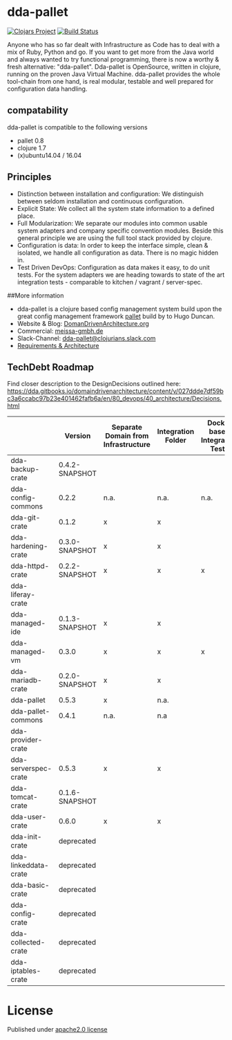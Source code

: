 # dda-pallet
[![Clojars Project](https://img.shields.io/clojars/v/dda/dda-pallet.svg)](https://clojars.org/dda/dda-pallet)
[![Build Status](https://travis-ci.org/DomainDrivenArchitecture/dda-pallet.svg?branch=master)](https://travis-ci.org/DomainDrivenArchitecture/dda-pallet)

Anyone who has so far dealt with Infrastructure as Code has to deal with a mix of Ruby, Python and go. If you want to get more from the Java world and always wanted to try functional programming, there is now a worthy & fresh alternative: "dda-pallet". Dda-pallet is OpenSource, written in clojure, running on the proven Java Virtual Machine.
dda-pallet provides the whole tool-chain from one hand, is real modular, testable and well prepared for configuration data handling.

## compatability
dda-pallet is compatible to the following versions
 * pallet 0.8
 * clojure 1.7
 * (x)ubuntu14.04 / 16.04

## Principles
 * Distinction between installation and configuration: We distinguish between seldom installation and continuous configuration.
 * Explicit State: We collect all the system state information to a defined place.
 * Full Modularization: We separate our modules into common usable system adapters and company specific convention modules. Beside this general principle we are using the full tool stack provided by clojure.
 * Configuration is data: In order to keep the interface simple, clean & isolated, we handle all configuration as data. There is no magic hidden in.
 * Test Driven DevOps: Configuration as data makes it easy, to do unit tests. For the system adapters we are heading towards to state of the art integration tests - comparable to kitchen / vagrant / server-spec.

##More information
* dda-pallet is a clojure based config management system build upon the great config management framework [pallet](https://github.com/pallet/pallet) build by to Hugo Duncan.
* Website & Blog: [DomanDrivenArchitecture.org](https://domaindrivenarchitecture.org)
* Commercial: [meissa-gmbh.de](https://meissa-gmbh.de)
* Slack-Channel: [dda-pallet@clojurians.slack.com](https://clojurians.slack.com/messages/C5GDWDF28/)
* [Requirements & Architecture](https://dda.gitbooks.io/domaindrivenarchitecture/content/en/80_config_management/index.html)

## TechDebt Roadmap

Find closer description to the DesignDecisions outlined here: https://dda.gitbooks.io/domaindrivenarchitecture/content/v/027ddde7df59bc3a6ccabc97b23e401462fafb6a/en/80_devops/40_architecture/Decisions.html

| | Version | Separate Domain from Infrastructure | Integration Folder | Docker based Integration Tests | Unit Tests for Domain | Boundaries | Input / Output Spec | Short Package | Composition over API | Group-based Configuration | Use dda-pallet aws/existing | Use app layer | DDD ns layout | CI |
| --- | --- |  --- |--- | --- | --- | --- | --- | --- | --- | --- | --- | --- | --- | --- |
| dda-backup-crate | 0.4.2-SNAPSHOT |  |  |  | | x |  |  | |  |  |  |  |  |
| dda-config-commons| 0.2.2 | n.a. | n.a. | n.a. |  | x | x | x | n.a | n.a | n.a. | n.a. | n.a. | x |
| dda-git-crate   | 0.1.2 | x | x |  | x | x | x | x | x | x | x | x | x | x |
| dda-hardening-crate| 0.3.0-SNAPSHOT | x | x |  |  | x | x | x | x | x | x |  | x | x |
| dda-httpd-crate| 0.2.2-SNAPSHOT | x | x | x |  | x | x | x | x | x | x | x | x |  |
| dda-liferay-crate|  |  |  |  | |  |  |  | ||  |  |  |  |  |
| dda-managed-ide| 0.1.3-SNAPSHOT | x | x |  | x | x |  | x | x | x |  |  |  |  |
| dda-managed-vm      | 0.3.0 | x | x | x |  | x | x | x | x | x | x | x | x | x |
| dda-mariadb-crate   | 0.2.0-SNAPSHOT | x | x |  |  | x | x | x | x | x | x | x | x | x |
| dda-pallet          | 0.5.3 | x | n.a. |  | x |  | x |  | x | x | x | x | x | x |
| dda-pallet-commons  | 0.4.1 | n.a. | n.a |  |  |  |  | x |  | n.a. | n.a | n.a. | n.a. | x |
| dda-provider-crate  |  |  |  |  | |  |  ||  | |  |  |  |  |  |
| dda-serverspec-crate| 0.5.3 | x | x |  | x | x | x | x | x | x | x | x | x | x |
| dda-tomcat-crate| 0.1.6-SNAPSHOT |  |  |  | | x |  |  | ||  |  |  |  |
| dda-user-crate| 0.6.0 | x | x |  | x | x | x | x | x | x | x | x | x | x |
| dda-init-crate| deprecated |  |  |  | |  |  |  | ||  |  |  |  |
| dda-linkeddata-crate| deprecated |  |  |  | |  |  |  || |  |  |  |  |
| dda-basic-crate | deprecated |  |  |  | |  |  |  | ||  |  |  |  |
| dda-config-crate| deprecated |  |  |  |  |  |  |  |  |  |  |  |  |  |
| dda-collected-crate| deprecated |  |  |  | |  |  |  |  |  |  |  |  |  |
| dda-iptables-crate| deprecated |  |  |  |  |  |  | x |  |  |  |  |  |  |

# License
Published under [apache2.0 license](LICENSE.md)
